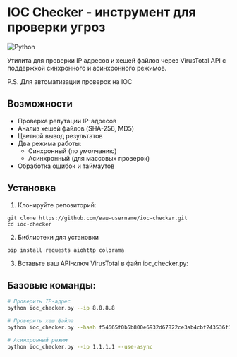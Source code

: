 # IOC Checker - инструмент для проверки угроз

![Python](https://img.shields.io/badge/Python-3.8%2B-blue)

Утилита для проверки IP адресов и хешей файлов через VirusTotal API с поддержкой синхронного и асинхронного режимов. 

P.S. Для автоматизации проверок на IOC

## Возможности

- Проверка репутации IP-адресов
- Анализ хешей файлов (SHA-256, MD5)
- Цветной вывод результатов
- Два режима работы:
  - Синхронный (по умолчанию)
  - Асинхронный (для массовых проверок)
- Обработка ошибок и таймаутов


 
## Установка

1. Клонируйте репозиторий:
```
git clone https://github.com/ваш-username/ioc-checker.git
cd ioc-checker
```
2. Библиотеки для установки
```
pip install requests aiohttp colorama
```
3. Вставьте ваш API-ключ VirusTotal в файл ioc_checker.py:

## Базовые команды:
```bash
# Проверить IP-адрес
python ioc_checker.py --ip 8.8.8.8

# Проверить хеш файла
python ioc_checker.py --hash f54665f0b5b800e6932d67822ce3ab4cbf243536f3fb60dc82b9aabd755e3cff

# Асинхронный режим
python ioc_checker.py --ip 1.1.1.1 --use-async
```

